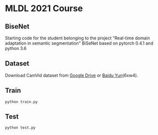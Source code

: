 # MLDL 2021 Course
## BiseNet
Starting code for the student belonging to the project "Real-time domain adaptation in semantic segmentation"
BiSeNet based on pytorch 0.4.1 and python 3.6

## Dataset  
Download CamVid dataset from [Google Drive](https://drive.google.com/file/d/1KRRME_NtRG-iWOyLAb7gE-eA8fTeyzUR/view) or [Baidu Yun](https://pan.baidu.com/s/16k_hSycb2wxmN3IJPpbYig)(6xw4).

  
## Train
```
python train.py
```  

## Test
```
python test.py
```
